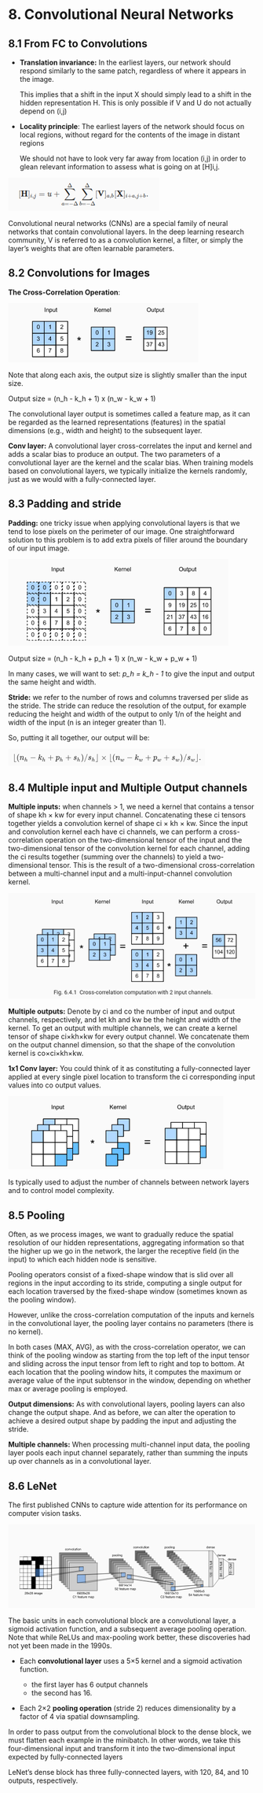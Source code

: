 # 8. Convolutional Neural Networks

## 8.1 From FC to Convolutions

- **Translation invariance:** In the earliest layers, our network should respond similarly to the same patch, regardless of where it appears in the image.

  This implies that a shift in the input X should simply lead to a shift in the hidden representation H. This is only possible if V and U do not actually depend on (i,j)


- **Locality principle**: The earliest layers of the network should focus on local regions, without regard for the contents of the image in distant regions

  We should not have to look very far away from location (i,j) in order to glean relevant information to assess what is going on at [H]i,j.

![](imgs/conv.png)

Convolutional neural networks (CNNs) are a special family of neural networks that contain convolutional layers. In the deep learning research community, V is referred to as a convolution kernel, a filter, or simply the layer’s weights that are often learnable parameters.

## 8.2 Convolutions for Images

**The Cross-Correlation Operation**:

![](imgs/cc.png)

Note that along each axis, the output size is slightly smaller than the input size.

Output size = (n_h - k_h + 1) x (n_w - k_w + 1)

The convolutional layer output is sometimes called a feature map, as it can be regarded as the learned representations (features) in the spatial dimensions (e.g., width and height) to the subsequent layer.

**Conv layer:** A convolutional layer cross-correlates the input and kernel and adds a scalar bias to produce an output. The two parameters of a convolutional layer are the kernel and the scalar bias. When training models based on convolutional layers, we typically initialize the kernels randomly, just as we would with a fully-connected layer.

## 8.3 Padding and stride

**Padding:** one tricky issue when applying convolutional layers is that we tend to lose pixels on the perimeter of our image. One straightforward solution to this problem is to add extra pixels of filler around the boundary of our input image.

![](imgs/padding.png)

Output size = (n_h - k_h + p_h + 1) x (n_w - k_w + p_w + 1)

In many cases, we will want to set: *p_h = k_h - 1* to give the input and output the same height and width.

**Stride:** we refer to the number of rows and columns traversed per slide as the stride. The stride can reduce the resolution of the output, for example reducing the height and width of the output to only 1/n of the height and width of the input (n is an integer greater than 1).

So, putting it all together, our output will be:

![](imgs/output.png)

## 8.4 Multiple input and Multiple Output channels

**Multiple inputs:** when channels > 1, we need a kernel that contains a tensor of shape kh × kw for every input channel. Concatenating these ci tensors together yields a convolution kernel of shape ci × kh × kw. Since the input and convolution kernel each have ci channels, we can perform a cross-correlation operation on the two-dimensional tensor of the input and the two-dimensional tensor of the convolution kernel for each channel, adding the ci results together (summing over the channels) to yield a two-dimensional tensor. This is the result of a two-dimensional cross-correlation between a multi-channel input and a multi-input-channel convolution kernel.

![](imgs/mi.png)

**Multiple outputs:** Denote by ci and co the number of input and output channels, respectively, and let kh and kw be the height and width of the kernel. To get an output with multiple channels, we can create a kernel tensor of shape ci×kh×kw for every output channel. We concatenate them on the output channel dimension, so that the shape of the convolution kernel is co×ci×kh×kw.

**1x1 Conv layer:** You could think of it as constituting a fully-connected layer applied at every single pixel location to transform the ci corresponding input values into co output values.

![](imgs/one.png)

Is typically used to adjust the number of channels between network layers and to control model complexity.

## 8.5 Pooling

Often, as we process images, we want to gradually reduce the spatial resolution of our hidden representations, aggregating information so that the higher up we go in the network, the larger the receptive field (in the input) to which each hidden node is sensitive.

Pooling operators consist of a fixed-shape window that is slid over all regions in the input according to its stride, computing a single output for each location traversed by the fixed-shape window (sometimes known as the pooling window).

However, unlike the cross-correlation computation of the inputs and kernels in the convolutional layer, the pooling layer contains no parameters (there is no kernel).

In both cases (MAX, AVG), as with the cross-correlation operator, we can think of the pooling window as starting from the top left of the input tensor and sliding across the input tensor from left to right and top to bottom. At each location that the pooling window hits, it computes the maximum or average value of the input subtensor in the window, depending on whether max or average pooling is employed.

**Output dimensions:** As with convolutional layers, pooling layers can also change the output shape. And as before, we can alter the operation to achieve a desired output shape by padding the input and adjusting the stride.

**Multiple channels:** When processing multi-channel input data, the pooling layer pools each input channel separately, rather than summing the inputs up over channels as in a convolutional layer.

## 8.6 LeNet
The first published CNNs to capture wide attention for its performance on computer vision tasks.

![](imgs/lenet.png)

The basic units in each convolutional block are a convolutional layer, a sigmoid activation function, and a subsequent average pooling operation. Note that while ReLUs and max-pooling work better, these discoveries had not yet been made in the 1990s.

* Each **convolutional layer** uses a 5×5 kernel and a sigmoid activation function.
   * the first layer has 6 output channels
   * the second has 16.


* Each 2×2 **pooling operation** (stride 2) reduces dimensionality by a factor of 4 via spatial downsampling.

In order to pass output from the convolutional block to the dense block, we must flatten each example in the minibatch. In other words, we take this four-dimensional input and transform it into the two-dimensional input expected by fully-connected layers

LeNet’s dense block has three fully-connected layers, with 120, 84, and 10 outputs, respectively.
